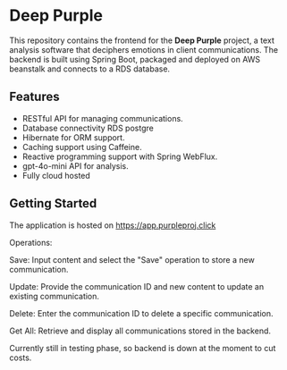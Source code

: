 # Deep Purple

This repository contains the frontend for the **Deep Purple** project, a text analysis software that deciphers emotions in client communications. The backend is built using Spring Boot, packaged and deployed on AWS beanstalk and connects to a RDS database.

## Features

- RESTful API for managing communications.
- Database connectivity RDS postgre
- Hibernate for ORM support.
- Caching support using Caffeine.
- Reactive programming support with Spring WebFlux.
- gpt-4o-mini API for analysis.
- Fully cloud hosted

## Getting Started

The application is hosted on https://app.purpleproj.click

Operations:

Save: Input content and select the "Save" operation to store a new communication.

Update: Provide the communication ID and new content to update an existing communication.

Delete: Enter the communication ID to delete a specific communication.

Get All: Retrieve and display all communications stored in the backend.

Currently still in testing phase, so backend is down at the moment to cut costs.








